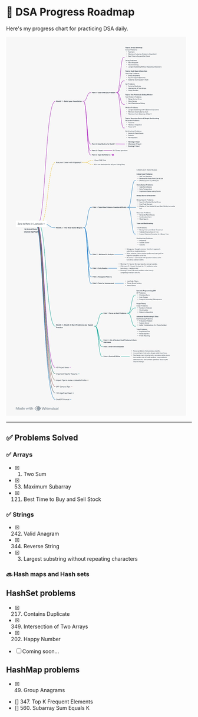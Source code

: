# 🧭 DSA Progress Roadmap

Here's my progress chart for practicing DSA daily.

![DSA Progress](./image/DSAimage.jpeg)

---

## ✅ Problems Solved

### ✅ Arrays

- [x] 1. Two Sum
- [x] 53. Maximum Subarray
- [x] 121. Best Time to Buy and Sell Stock

### ✅ Strings
- [x] 242. Valid Anagram
- [x] 344. Reverse String
- [x] 3. Largest substring without repeating characters

### 🔜 Hash maps and Hash sets

## HashSet problems
- [x] 217. Contains Duplicate
- [x] 349. Intersection of Two Arrays
- [x] 202. Happy Number

- [ ] Coming soon...

## HashMap problems
- [x] 49. Group Anagrams
- [] 347. Top K Frequent Elements
- [] 560. Subarray Sum Equals K


